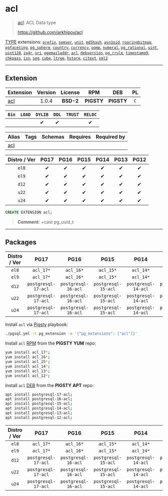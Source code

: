 # acl


> [acl](https://github.com/arkhipov/acl): ACL Data type
>
> https://github.com/arkhipov/acl





[TYPE](/type) extensions: [`prefix`](/prefix), [`semver`](/semver), [`unit`](/unit), [`md5hash`](/md5hash), [`asn1oid`](/asn1oid), [`roaringbitmap`](/roaringbitmap), [`pgfaceting`](/pgfaceting), [`pg_sphere`](/pg_sphere), [`country`](/country), [`currency`](/currency), [`pgmp`](/pgmp), [`numeral`](/numeral), [`pg_rational`](/pg_rational), [`uint`](/uint), [`uint128`](/uint128), [`ip4r`](/ip4r), [`uri`](/uri), [`pgemailaddr`](/pgemailaddr), [`acl`](/acl), [`debversion`](/debversion), [`pg_rrule`](/pg_rrule), [`timestamp9`](/timestamp9), [`chkpass`](/chkpass), [`isn`](/isn), [`seg`](/seg), [`cube`](/cube), [`ltree`](/ltree), [`hstore`](/hstore), [`citext`](/citext), [`xml2`](/xml2)


-------
## Extension


| Extension | Version | License | RPM | DEB | PL |
|-----------|:-------:|:-------:|:---:|:---:|:--:|
| [acl](https://github.com/arkhipov/acl) | 1.0.4 | **<span class="tcblue">BSD-2</span>** | **<span class="tcwarn">PIGSTY</span>** | **<span class="tcwarn">PIGSTY</span>** | `C` |



| `Bin` | `LOAD` | `DYLIB` | `DDL` | `TRUST` | `RELOC` |
|:-----:|:------:|:-------:|:-----:|:-------:|:-------:|
|  |  | <span class="tcblue">✔</span> | <span class="tcblue">✔</span> |  | <span class="tcblue">✔</span> |



| Alias | Tags | Schemas | Requires | Required by |
|-------|------|---------|----------|-------------|
| [acl](/acl) |  |  |  |  |



| Distro / Ver | PG17 | PG16 | PG15 | PG14 | PG13 | PG12 |
|:------------:|:----:|:----:|:----:|:----:|:----:|:----:|
| `el8` | <span class="tcblue">✔</span> | <span class="tcblue">✔</span> | <span class="tcblue">✔</span> | <span class="tcblue">✔</span> | <span class="tcblue">✔</span> | <span class="tcblue">✔</span> |
| `el9` | <span class="tcblue">✔</span> | <span class="tcblue">✔</span> | <span class="tcblue">✔</span> | <span class="tcblue">✔</span> | <span class="tcblue">✔</span> | <span class="tcblue">✔</span> |
| `d12` | <span class="tcblue">✔</span> | <span class="tcblue">✔</span> | <span class="tcblue">✔</span> | <span class="tcblue">✔</span> | <span class="tcblue">✔</span> | <span class="tcblue">✔</span> |
| `u22` | <span class="tcblue">✔</span> | <span class="tcblue">✔</span> | <span class="tcblue">✔</span> | <span class="tcblue">✔</span> | <span class="tcblue">✔</span> | <span class="tcblue">✔</span> |
| `u24` | <span class="tcblue">✔</span> | <span class="tcblue">✔</span> | <span class="tcblue">✔</span> | <span class="tcblue">✔</span> | <span class="tcblue">✔</span> | <span class="tcblue">✔</span> |





```sql
CREATE EXTENSION acl;
```
> **Comment**: +cast pg_uuid_t
-----------


## Packages


| Distro / Ver | PG17 | PG16 | PG15 | PG14 | PG13 | PG12 |
|:------------:|:----:|:----:|:----:|:----:|:----:|:----:|
| `el8` | `acl_17*` | `acl_16*` | `acl_15*` | `acl_14*` | `acl_13*` | `acl_12*` |
| `el9` | `acl_17*` | `acl_16*` | `acl_15*` | `acl_14*` | `acl_13*` | `acl_12*` |
| `d12` | `postgresql-17-acl` | `postgresql-16-acl` | `postgresql-15-acl` | `postgresql-14-acl` | `postgresql-13-acl` | `postgresql-12-acl` |
| `u22` | `postgresql-17-acl` | `postgresql-16-acl` | `postgresql-15-acl` | `postgresql-14-acl` | `postgresql-13-acl` | `postgresql-12-acl` |
| `u24` | `postgresql-17-acl` | `postgresql-16-acl` | `postgresql-15-acl` | `postgresql-14-acl` | `postgresql-13-acl` | `postgresql-12-acl` |



Install `acl` via [Pigsty](https://pigsty.io/docs/pgext/usage/install/) playbook:

```bash
./pgsql.yml -t pg_extension -e '{"pg_extensions": ["acl"]}'
```


Install `acl` [RPM](/rpm) from the **<span class="tcwarn">PIGSTY</span>** **YUM** repo:

```bash
yum install acl_17*;
yum install acl_16*;
yum install acl_15*;
yum install acl_14*;
yum install acl_13*;
yum install acl_12*;
```


Install `acl` [DEB](/deb) from the **<span class="tcwarn">PIGSTY</span>** **APT** repo:

```bash
apt install postgresql-17-acl;
apt install postgresql-16-acl;
apt install postgresql-15-acl;
apt install postgresql-14-acl;
apt install postgresql-13-acl;
apt install postgresql-12-acl;
```




| Distro / Ver | PG17 | PG16 | PG15 | PG14 | PG13 | PG12 |
|:------------:|:----:|:----:|:----:|:----:|:----:|:----:|
| `el8` | `acl_17*` | `acl_16*` | `acl_15*` | `acl_14*` | `acl_13*` | `acl_12*` |
| `el9` | `acl_17*` | `acl_16*` | `acl_15*` | `acl_14*` | `acl_13*` | `acl_12*` |
| `d12` | `postgresql-17-acl` | `postgresql-16-acl` | `postgresql-15-acl` | `postgresql-14-acl` | `postgresql-13-acl` | `postgresql-12-acl` |
| `u22` | `postgresql-17-acl` | `postgresql-16-acl` | `postgresql-15-acl` | `postgresql-14-acl` | `postgresql-13-acl` | `postgresql-12-acl` |
| `u24` | `postgresql-17-acl` | `postgresql-16-acl` | `postgresql-15-acl` | `postgresql-14-acl` | `postgresql-13-acl` | `postgresql-12-acl` |





